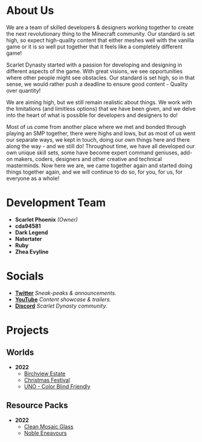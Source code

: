 # About Us

We are a team of skilled developers & designers working together to create the next revolutionary thing to the Minecraft community. Our standard is set high, so expect high-quality content that either meshes well with the vanilla game or it is so well put together that it feels like a completely different game!

Scarlet Dynasty started with a passion for developing and designing in different aspects of the game. With great visions, we see opportunities where other people might see obstacles. Our standard is set high, so in that sense, we would rather push a deadline to ensure good content - Quality over quantity!

We are aiming high, but we still remain realistic about things. We work with the limitations (and limitless options) that we have been given, and we delve into the heart of what is possible for developers and designers to do!

Most of us come from another place where we met and bonded through playing an SMP together, there were highs and lows, but as most of us went our separate ways, we kept in touch, doing our own things here and there along the way - and we still do! Throughout time, we have all developed our own unique skill sets, some have become expert command geniuses, add-on makers, coders, designers and other creative and technical masterminds.
Now here we are, we came together again and started doing things together again, and we will continue to do so, for you, for us, for everyone as a whole!

# Development Team

- **Scarlet Phoenix** *(Owner)*
- **cda94581**
- **Dark Legend**
- **Natertater**
- **Ruby**
- **Zhea Evyline**

# Socials

- **[Twitter](https://twitter.com/ScarletDynasty)** *Sneak-peaks & announcements.*
- **[YouTube](https://www.youtube.com/channel/UCFZVpNDfKGdoArxYMBle4Hw)** *Content showcase & trailers.*
- **[Discord](https://discord.gg/SaQbuBUuuw)** *Scarlet Dynasty community.*

# Projects

## Worlds

- **2022**
    - [Birchview Estate](dd)
    - [Christmas Festival](dd)
    - [UNO - Color Blind Friendly](dd)

## Resource Packs

- **2022**
    - [Clean Mosaic Glass](dd)
    - [Noble Eneavours](dd)
